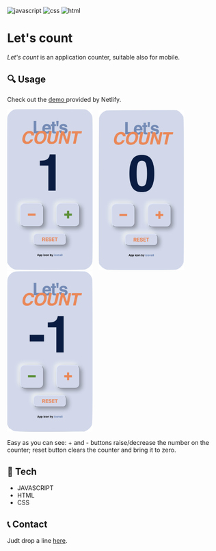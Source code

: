 ![javascript](https://img.shields.io/badge/JavaScript-323330?style=for-the-badge&logo=javascript&logoColor=F7DF1E)
![css](https://img.shields.io/badge/CSS3-1572B6?style=for-the-badge&logo=css3&logoColor=white)
![html](https://img.shields.io/badge/HTML5-E34F26?style=for-the-badge&logo=html5&logoColor=white)

# Let's count
_Let's count_ is an application counter, suitable also for mobile. 

## :mag: Usage 
Check out the <a href="https://lets-count-project.netlify.app">demo </a> provided by Netlify.

<p float=left>
<img src='images/plus_one.png' width=200px style="padding-right:10px">
<img src='images/zero.png' width=200px>
<img src='images/minus_one.png' width=200px>
</p>

Easy as you can see: + and - buttons raise/decrease the number on the counter; reset button clears the counter and bring it to zero.

## :hammer: Tech
- JAVASCRIPT
- HTML
- CSS
## :telephone_receiver: Contact
 Judt drop a line [here](https://kassandra-94.github.io/docs/contact.html).

